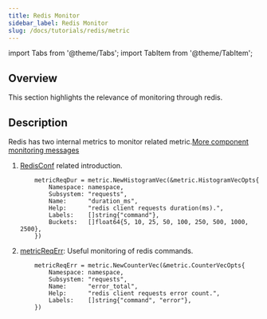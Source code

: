 ```yaml
---
title: Redis Monitor
sidebar_label: Redis Monitor
slug: /docs/tutorials/redis/metric
---
```


import Tabs from '@theme/Tabs';
import TabItem from '@theme/TabItem';

## Overview

This section highlights the relevance of monitoring through redis.

## Description

Redis has two internal metrics to monitor related metric.<a href="/docs/tutorials/monitor/index" target="_blank">More component monitoring messages</a>

1. <a href="https://github.com/zeromicro/go-zero/blob/master/core/stores/redis/metrics.go#L8" target="_blank">RedisConf</a> related introduction.

    ```golang
        metricReqDur = metric.NewHistogramVec(&metric.HistogramVecOpts{
            Namespace: namespace,
            Subsystem: "requests",
            Name:      "duration_ms",
            Help:      "redis client requests duration(ms).",
            Labels:    []string{"command"},
            Buckets:   []float64{5, 10, 25, 50, 100, 250, 500, 1000, 2500},
        })
    ```

2. <a href="https://github.com/zeromicro/go-zero/blob/master/core/stores/redis/metrics.go#L16" target="_blank">metricReqErr</a>: Useful monitoring of redis commands.

    ```golang
        metricReqErr = metric.NewCounterVec(&metric.CounterVecOpts{
            Namespace: namespace,
            Subsystem: "requests",
            Name:      "error_total",
            Help:      "redis client requests error count.",
            Labels:    []string{"command", "error"},
        })
    ```
